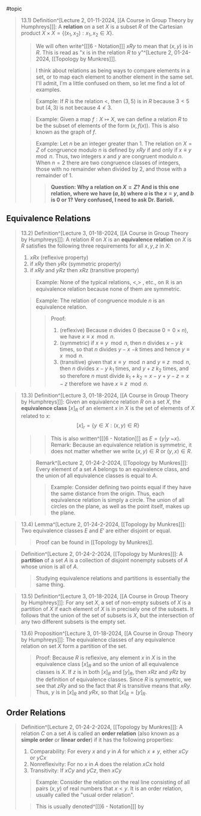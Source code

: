 #topic 
>13.1) Definition^[Lecture 2, 01-11-2024, [[A Course in Group Theory by Humphreys]]]: A **relation** on a set $X$ is a subset $R$ of the Cartesian product $X \times X = \{ (x_1, x_2): x_1, x_2 \in X\}$.
>>We will often write^[[[6 - Notation]]] $xRy$ to mean that $(x,y)$ is in $R$. This is read as "x is in the relation $R$ to y"^[Lecture 2, 01-24-2024, [[Topology by Munkres]]]. 
>
>>I think about relations as being ways to compare elements in a set, or to map each element to another element in the same set. I'll admit, I'm a little confused on them, so let me find a lot of examples. 
>
>>Example: If $R$ is the relation $<$, then $(3,5)$ is in $R$ because $3<5$ but $(4,3)$ is not because $4 \not < 3$. 
>
>>Example: Given a map $f: X \mapsto X$, we can define a relation $R$ to be the subset of elements of the form $(x,f(x))$. This is also known as the graph of $f$. 
>
>>Example: Let $n$ be an integer greater than 1. The relation on $X = Z$ of congruence modulo $n$ is defined by $xRy$ if and only if $x \equiv y \mod n$. Thus, two integers $x$ and $y$ are congruent modulo $n$. When $n=2$ there are two congruence classes of integers, those with no remainder when divided by 2, and those with a remainder of 1. 
>>>**Question: Why a relation on $X = Z$? And is this one relation, where we have $(a,b)$ where $a$ is the $x \equiv y$, and $b$ is 0 or 1? Very confused, I need to ask Dr. Barioli.**

## Equivalence Relations

>13.2) Definition^[Lecture 3, 01-18-2024, [[A Course in Group Theory by Humphreys]]]: A relation $R$ on $X$ is an **equivalence relation** on $X$ is $R$ satisfies the following three requirements for all $x,y,z$ in $X$:
>1. $xRx$ (reflexive property)
>2. if $xRy$ then $yRx$ (symmetric property)
>3. if $xRy$ and $yRz$ then $xRz$ (transitive property)
>>Example: None of the typical relations, $<,>$ , etc., on $\mathbb{R}$ is an equivalence relation because none of them are symmetric.
>
>>Example: The relation of congruence module $n$ is an equivalence relation. 
>>>Proof: 
>>>1. (reflexive) Because $n$ divides 0 (because $0= 0 \times n$), we have $x \equiv x \mod n$. 
>>>2. (symmetric) if $x \equiv y \mod n$, then $n$ divides $x-y$ $k$ times, so that $n$ divides $y-x$ $-k$ times and hence $y \equiv x \mod n$.
>>>3. (transitive) given that $x \equiv y \mod n$ and $y \equiv z \mod n$, then $n$ divides $x-y$ $k_1$ times, and $y+z$ $k_2$ times, and so therefore $n$ must divide $k_1 + k_2 = x - y + y - z = x - z$ therefore we have $x \equiv z \mod n$.

>13.3) Definition^[Lecture 3, 01-18-2024, [[A Course in Group Theory by Humphreys]]]: Given an equivalence relation $R$ on a set $X$, the **equivalence class** $[x]_R$ of an element $x$ in $X$ is the set of elements of $X$ related to $x$: $$[x]_r = \{y \in X: (x,y) \in R\}$$
>>>This is also written^[[[6 - Notation]]] as $E = \{y|y$ ~$x\}$. 
>>Remark: Because an equivalence relation is symmetric, it does not matter whether we write $(x,y) \in R$ or $(y,x) \in R$. 
>
>>Remark^[Lecture 2, 01-24-2-2024, [[Topology by Munkres]]]: Every element of a set $A$ belongs to an equivalence class, and the union of all equivalence classes is equal to $A$.
>>>Example: Consider defining two points equal if they have the same distance from the origin. Thus, each equivalence relation is simply a circle. The union of all circles on the plane, as well as the point itself, makes up the plane. 

>13.4) Lemma^[Lecture 2, 01-24-2-2024, [[Topology by Munkres]]]: Two equivalence classes $E$ and $E'$ are either disjoint or equal.
>>Proof can be found in [[Topology by Munkres]].

>Definition^[Lecture 2, 01-24-2-2024, [[Topology by Munkres]]]: A **partition** of a set $A$ is a collection of disjoint nonempty subsets of $A$ whose union is all of $A$.
>>Studying equivalence relations and partitions is essentially the same thing. 

>13.5) Definition^[Lecture 3, 01-18-2024, [[A Course in Group Theory by Humphreys]]]: For any set $X$, a set of non-empty subsets of $X$ is a partition of $X$ if each element of $X$ is in precisely one of the subsets. It follows that the union of the set of subsets is $X$, but the intersection of any two different subsets is the empty set.

>13.6) Proposition^[Lecture 3, 01-18-2024, [[A Course in Group Theory by Humphreys]]]: The equivalence classes of any equivalence relation on  set $X$ form a partition of the set.
>>Proof: Because $R$ is reflexive, any element $x$ in $X$ is in the equivalence class $[x]_R$ and so the union of all equivalence classes is $X$. If $z$ is in both $[x]_R$ and $[y]_R$, then $xRz$ and $yRz$ by the definition of equivalence classes. Since $R$ is symmetric, we see that $zRy$ and so the fact that $R$ is transitive means that $xRy$. Thus, $y$ is in $[x]_R$ and $yRx$, so that $[x]_R = [y]_R$. 

## Order Relations

>Definition^[Lecture 2, 01-24-2-2024, [[Topology by Munkres]]]: A relation $C$ on a set $A$ is called an **order relation** (also known as a **simple order** or **linear order**) if it has the following properties:
>1. Comparability: For every $x$ and $y$ in $A$ for which $x \neq y$, either $xCy$ or $yCx$
>2. Nonreflexivity: For no $x$ in $A$ does the relation $xCx$ hold
>3. Transitivity: If $xCy$ and $yCz$, then $xCy$
>>Example: Consider the relation on the real line consisting of all pairs $(x,y)$ of real numbers that $x < y$. It is an order relation, usually called the "usual order relation".
>
>>This is usually denoted^[[[6 - Notation]]] by 